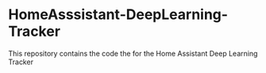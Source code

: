 # HomeAsssistant-DeepLearning-Tracker
This repository contains the code the for the Home Assistant Deep Learning Tracker
